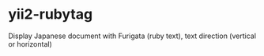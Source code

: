 # yii2-rubytag
Display Japanese document with Furigata (ruby text), text direction (vertical or horizontal)
